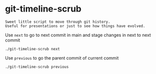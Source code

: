 # git-timeline-scrub

```
Sweet little script to move through git history. 
Useful for presentations or just to see how things have evolved.
```

Use `next` to go to next commit in main and stage changes in next to next commit
```
./git-timeline-scrub next
```

Use `previous` to go the parent commit of current commit 

```
./git-timeline-scrub previous
```
